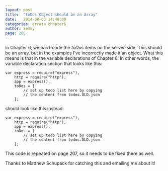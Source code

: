 ```yaml
---
layout: post
title:  "toDos Object should be an Array"
date:   2014-08-03 14:40:00
categories: errata chapter6
author: Semmy
page: 205
---
```


In Chapter 6, we hard-code the _toDos_ items on the server-side. This should be an array, but
in the examples I've incorrectly made it an object. What this means is that in the variable
declarations of Chapter 6. In other words, the variable declaration section that looks like this:

    var express = require("express"),
        http = require("http"),
        app = express(),
        toDos = {
            // set up todo list here by copying
            // the content from todos.OLD.json
        };

should look like this instead:

    var express = require("express"),
        http = require("http"),
        app = express(),
        toDos = [
            // set up todo list here by copying
            // the content from todos.OLD.json
        ];


This code is repeated on page 207, so it needs to be fixed there as well.

Thanks to Matthew Schupack for catching this and emailing me about it!
